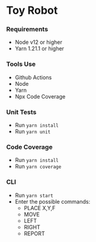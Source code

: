 # Toy Robot

### Requirements

- Node v12 or higher
- Yarn 1.21.1 or higher

### Tools Use

- Github Actions
- Node
- Yarn
- Npx Code Coverage

### Unit Tests

- Run `yarn install`
- Run `yarn unit`

### Code Coverage

- Run `yarn install`
- Run `yarn coverage`

### CLI

- Run `yarn start`
- Enter the possible commands: 
  - PLACE X,Y,F
  - MOVE
  - LEFT
  - RIGHT
  - REPORT